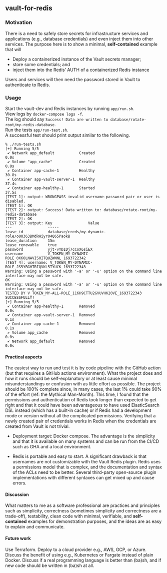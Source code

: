 ## vault-for-redis

### Motivation
There is a need to safely store secrets for infrastructure services and applications (e.g., database credentials) and even inject them into other services. The purpose here is to show a minimal, **self-contained** example that will
- Deploy a containerized instance of the Vault secrets manager;
- store some credentials; and
- inject them into the Redis’ AUTH of a containerized Redis instance
  
Users and services will then need the password stored in Vault to authenticate to Redis.

### Usage
Start the vault-dev and Redis instances by running ``app/run.sh``.  
View logs by ``docker-compose logs -f``.  
The log should say ``Success! Data are written to database/rotate-root/my-redis-database``.  
Run the tests ``app/run-test.sh``.  
A successful test should print output similar to the following.  
```
% ./run-tests.sh
[+] Running 5/5
 ✔ Network app_default           Created                                                           0.0s 
 ✔ Volume "app_cache"            Created                                                           0.0s 
 ✔ Container app-cache-1         Healthy                                                          30.8s 
 ✔ Container app-vault-server-1  Healthy                                                          37.4s 
 ✔ Container app-healthy-1       Started                                                          37.5s 
[TEST 1]: output: WRONGPASS invalid username-password pair or user is disabled.
[TEST 1]: OK
[TEST 2]: output: Success! Data written to: database/rotate-root/my-redis-database
[TEST 2]: OK
[TEST 3]: output: Key                Value
---                -----
lease_id           database/creds/my-dynamic-role/oO0363BMdRHiyr04Q65PaokB
lease_duration     15m
lease_renewable    true
password           yjt-vYDIDj7cCoX6siEX
username           V_TOKEN_MY-DYNAMIC-ROLE_0X6OLNAVIS0ITQUZWNNL_1693722342
[TEST 4]: username: V_TOKEN_MY-DYNAMIC-ROLE_JS5YBGHTRIQVKL5TYUCK_1693722343
Warning: Using a password with '-a' or '-u' option on the command line interface may not be safe.
OK
Warning: Using a password with '-a' or '-u' option on the command line interface may not be safe.
TESTED BY V_TOKEN_MY-ALL-ROLE_116H9CTTU2GVUVHK20VE_1693722343 SUCCESSFULLY!
[+] Running 5/5
 ✔ Container app-healthy-1       Removed                                                           0.0s 
 ✔ Container app-vault-server-1  Removed                                                           0.1s 
 ✔ Container app-cache-1         Removed                                                           0.1s 
 ✔ Volume app_cache              Removed                                                           0.0s 
 ✔ Network app_default           Removed                                                           0.0s 
```

#### Practical aspects 
The easiest way to run and test it is by code pipeline with the GitHub action (but that requires a GitHub actions environment). What the project does and how it runs should be self-explanatory or at least cause minimal misunderstandings or confusion with as little effort as possible. The project should be 100% complete since, in many cases, the last 1% could take 90% of the effort (ref: the Mythical Man-Month). This time, I found that the permissions and authentication of Redis took longer than expected to get right and that it could have been advantageous to have used ElasticSearch DSL instead (which has a built-in cache) or if Redis had a development mode or version without all the complicated permissions. Verifying that a newly created pair of credentials works in Redis when the credentials are created from Vault is not trivial.

- Deployment target: Docker compose. The advantage is the simplicity and that it is available on many systems and can be run from the CI/CD such as GHA and a local environment. 

- Redis is portable and easy to start. A significant drawback is that usernames are not customizable with the Vault Redis plugin. Redis uses a permissions model that is complex, and the documentation and syntax of the ACLs need to be better. Several third-party open-source plugin implementations with different syntaxes can get mixed up and cause errors. 


#### Discussion
What matters to me as a software professional are practices and principles such as simplicity, correctness (sometimes simplicity and correctness are a trade-off), testability, clean code with minimal, verifiable, and **self-contained** examples for demonstration purposes, and the ideas are as easy to explain and communicate. 

#### Future work
Use Terraform. Deploy to a cloud provider e.g., AWS, GCP, or Azure. Discuss the benefit of using e.g., Kubernetes or Fargate instead of plain Docker. Discuss if a real programming language is better than (ba)sh, and if new code should be written in (ba)sh at all.


